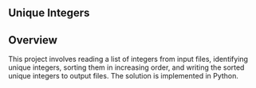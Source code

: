 ## Unique Integers
## Overview
This project involves reading a list of integers from input files, identifying unique integers, sorting them in increasing order, and writing the sorted unique integers to output files. The solution is implemented in Python.
